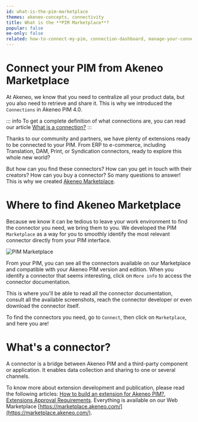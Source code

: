 ```yaml
---
id: what-is-the-pim-marketplace
themes: akeneo-concepts, connectivity
title: What is the **PIM Marketplace**?
popular: false
ee-only: false
related: how-to-connect-my-pim, connection-dashboard, manage-your-connections
---
```


# Connect your PIM from Akeneo Marketplace

At Akeneo, we know that you need to centralize all your product data, but you also need to retrieve and share it. This is why we introduced the `Connections` in Akeneo PIM 4.0.

::: info
To get a complete definition of what connections are, you can read our article [What is a connection?](what-is-a-connection.html)
:::

Thanks to our community and partners, we have plenty of extensions ready to be connected to your PIM. 
From ERP to e-commerce, including Translation, DAM, Print, or Syndication connectors, ready to explore this whole new world?

But how can you find these connectors? How can you get in touch with their creators? How can you buy a connector? So many questions to answer! This is why we created [Akeneo Marketplace](https://marketplace.akeneo.com/).

# Where to find Akeneo Marketplace

Because we know it can be tedious to leave your work environment to find the connector you need, we bring them to you. We developed the PIM `Marketplace` as a way for you to smoothly identify the most relevant connector directly from your PIM interface.

![PIM Marketplace](../img/Pim-marketplace.png)

From your PIM, you can see all the connectors available on our Marketplace and compatible with your Akeneo PIM version and edition. When you identify a connector that seems interesting, click on `More info` to access the connector documentation. 

This is where you'll be able to read all the connector documentation, consult all the available screenshots, reach the connector developer or even download the connector itself. 

To find the connectors you need, go to `Connect`, then click on `Marketplace`, and here you are! 

# What's a connector?
A connector is a bridge between Akeneo PIM and a third-party component or application. 
It enables data collection and sharing to one or several channels. 


To know more about extension development and publication, please read the following articles: [How to build an extension for Akeneo PIM?](https://marketplace.akeneo.com/how-build-extension-akeneo-pim), [Extensions Approval Requirements](https://marketplace.akeneo.com/extensions-approval-requirements). Everything is available on our Web Marketplace [https://marketplace.akeneo.com/](https://marketplace.akeneo.com/). 
